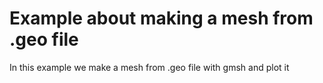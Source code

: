 Example about making a mesh from .geo file
==

In this example we make a mesh from .geo file with gmsh and plot it
